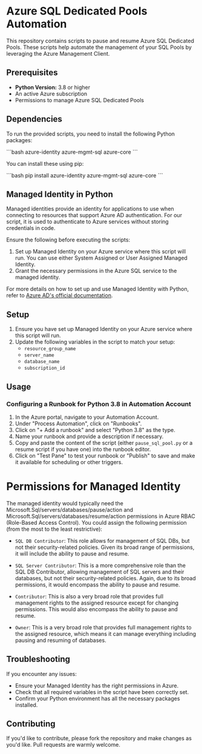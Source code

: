 # Azure SQL Dedicated Pools Automation

This repository contains scripts to pause and resume Azure SQL Dedicated Pools. These scripts help automate the management of your SQL Pools by leveraging the Azure Management Client.

## Prerequisites

- **Python Version:** 3.8 or higher
- An active Azure subscription
- Permissions to manage Azure SQL Dedicated Pools

## Dependencies

To run the provided scripts, you need to install the following Python packages:

\```bash
azure-identity
azure-mgmt-sql
azure-core
\```

You can install these using pip:

\```bash
pip install azure-identity azure-mgmt-sql azure-core
\```

## Managed Identity in Python

Managed identities provide an identity for applications to use when connecting to resources that support Azure AD authentication. For our script, it is used to authenticate to Azure services without storing credentials in code.

Ensure the following before executing the scripts:

1. Set up Managed Identity on your Azure service where this script will run. You can use either System Assigned or User Assigned Managed Identity.
2. Grant the necessary permissions in the Azure SQL service to the managed identity.

For more details on how to set up and use Managed Identity with Python, refer to [Azure AD's official documentation](https://docs.microsoft.com/azure/active-directory/managed-identities-azure-resources/overview).

## Setup

1. Ensure you have set up Managed Identity on your Azure service where this script will run.
2. Update the following variables in the script to match your setup:
   - `resource_group_name`
   - `server_name`
   - `database_name`
   - `subscription_id`

## Usage

### Configuring a Runbook for Python 3.8 in Automation Account

1. In the Azure portal, navigate to your Automation Account.
2. Under "Process Automation", click on "Runbooks".
3. Click on "+ Add a runbook" and select "Python 3.8" as the type.
4. Name your runbook and provide a description if necessary.
5. Copy and paste the content of the script (either `pause_sql_pool.py` or a resume script if you have one) into the runbook editor.
6. Click on "Test Pane" to test your runbook or "Publish" to save and make it available for scheduling or other triggers.

# Permissions for Managed Identity

The managed identity would typically need the Microsoft.Sql/servers/databases/pause/action and Microsoft.Sql/servers/databases/resume/action permissions in Azure RBAC (Role-Based Access Control). You could assign the following permission (from the most to the least restrictive): 

- `SQL DB Contributor`: This role allows for management of SQL DBs, but not their security-related policies. Given its broad range of permissions, it will include the ability to pause and resume.

- `SQL Server Contributor`: This is a more comprehensive role than the SQL DB Contributor, allowing management of SQL servers and their databases, but not their security-related policies. Again, due to its broad permissions, it would encompass the ability to pause and resume.

- `Contributor`: This is also a very broad role that provides full management rights to the assigned resource except for changing permissions. This would also encompass the ability to pause and resume.

- `Owner`: This is a very broad role that provides full management rights to the assigned resource, which means it can manage everything including pausing and resuming of databases.


## Troubleshooting

If you encounter any issues:

- Ensure your Managed Identity has the right permissions in Azure.
- Check that all required variables in the script have been correctly set.
- Confirm your Python environment has all the necessary packages installed.

## Contributing

If you'd like to contribute, please fork the repository and make changes as you'd like. Pull requests are warmly welcome.
